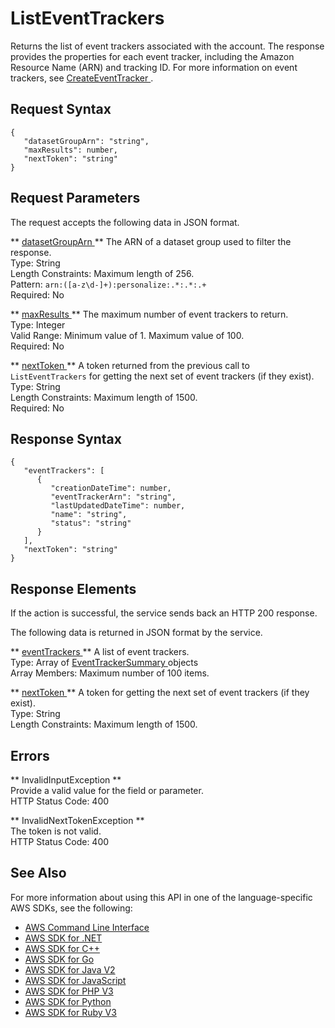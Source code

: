 # ListEventTrackers<a name="API_ListEventTrackers"></a>

Returns the list of event trackers associated with the account\. The response provides the properties for each event tracker, including the Amazon Resource Name \(ARN\) and tracking ID\. For more information on event trackers, see [ CreateEventTracker ](API_CreateEventTracker.md)\.

## Request Syntax<a name="API_ListEventTrackers_RequestSyntax"></a>

```
{
   "datasetGroupArn": "string",
   "maxResults": number,
   "nextToken": "string"
}
```

## Request Parameters<a name="API_ListEventTrackers_RequestParameters"></a>

The request accepts the following data in JSON format\.

 ** [ datasetGroupArn ](#API_ListEventTrackers_RequestSyntax) **   <a name="personalize-ListEventTrackers-request-datasetGroupArn"></a>
The ARN of a dataset group used to filter the response\.  
Type: String  
Length Constraints: Maximum length of 256\.  
Pattern: `arn:([a-z\d-]+):personalize:.*:.*:.+`   
Required: No

 ** [ maxResults ](#API_ListEventTrackers_RequestSyntax) **   <a name="personalize-ListEventTrackers-request-maxResults"></a>
The maximum number of event trackers to return\.  
Type: Integer  
Valid Range: Minimum value of 1\. Maximum value of 100\.  
Required: No

 ** [ nextToken ](#API_ListEventTrackers_RequestSyntax) **   <a name="personalize-ListEventTrackers-request-nextToken"></a>
A token returned from the previous call to `ListEventTrackers` for getting the next set of event trackers \(if they exist\)\.  
Type: String  
Length Constraints: Maximum length of 1500\.  
Required: No

## Response Syntax<a name="API_ListEventTrackers_ResponseSyntax"></a>

```
{
   "eventTrackers": [ 
      { 
         "creationDateTime": number,
         "eventTrackerArn": "string",
         "lastUpdatedDateTime": number,
         "name": "string",
         "status": "string"
      }
   ],
   "nextToken": "string"
}
```

## Response Elements<a name="API_ListEventTrackers_ResponseElements"></a>

If the action is successful, the service sends back an HTTP 200 response\.

The following data is returned in JSON format by the service\.

 ** [ eventTrackers ](#API_ListEventTrackers_ResponseSyntax) **   <a name="personalize-ListEventTrackers-response-eventTrackers"></a>
A list of event trackers\.  
Type: Array of [ EventTrackerSummary ](API_EventTrackerSummary.md) objects  
Array Members: Maximum number of 100 items\.

 ** [ nextToken ](#API_ListEventTrackers_ResponseSyntax) **   <a name="personalize-ListEventTrackers-response-nextToken"></a>
A token for getting the next set of event trackers \(if they exist\)\.  
Type: String  
Length Constraints: Maximum length of 1500\.

## Errors<a name="API_ListEventTrackers_Errors"></a>

 ** InvalidInputException **   
Provide a valid value for the field or parameter\.  
HTTP Status Code: 400

 ** InvalidNextTokenException **   
The token is not valid\.  
HTTP Status Code: 400

## See Also<a name="API_ListEventTrackers_SeeAlso"></a>

For more information about using this API in one of the language\-specific AWS SDKs, see the following:
+  [ AWS Command Line Interface](https://docs.aws.amazon.com/goto/aws-cli/personalize-2018-05-22/ListEventTrackers) 
+  [ AWS SDK for \.NET](https://docs.aws.amazon.com/goto/DotNetSDKV3/personalize-2018-05-22/ListEventTrackers) 
+  [ AWS SDK for C\+\+](https://docs.aws.amazon.com/goto/SdkForCpp/personalize-2018-05-22/ListEventTrackers) 
+  [ AWS SDK for Go](https://docs.aws.amazon.com/goto/SdkForGoV1/personalize-2018-05-22/ListEventTrackers) 
+  [ AWS SDK for Java V2](https://docs.aws.amazon.com/goto/SdkForJavaV2/personalize-2018-05-22/ListEventTrackers) 
+  [ AWS SDK for JavaScript](https://docs.aws.amazon.com/goto/AWSJavaScriptSDK/personalize-2018-05-22/ListEventTrackers) 
+  [ AWS SDK for PHP V3](https://docs.aws.amazon.com/goto/SdkForPHPV3/personalize-2018-05-22/ListEventTrackers) 
+  [ AWS SDK for Python](https://docs.aws.amazon.com/goto/boto3/personalize-2018-05-22/ListEventTrackers) 
+  [ AWS SDK for Ruby V3](https://docs.aws.amazon.com/goto/SdkForRubyV3/personalize-2018-05-22/ListEventTrackers) 
